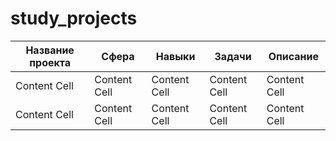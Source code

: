 # study_projects


| Название проекта | Сфера         | Навыки        | Задачи        | Описание      |
| ---------------- | ------------- | ------------- | ------------- | ------------- |
| Content Cell     | Content Cell  | Content Cell  | Content Cell  | Content Cell  |
| Content Cell     | Content Cell  | Content Cell  | Content Cell  | Content Cell  |
